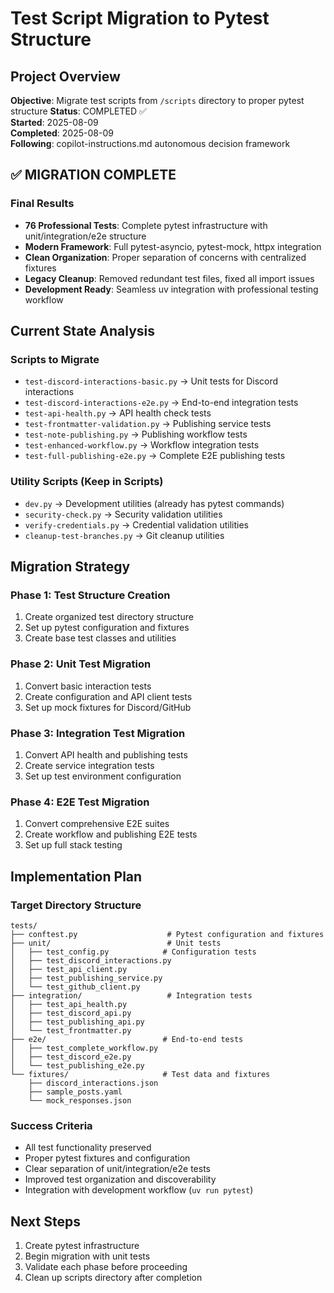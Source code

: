 # Test Script Migration to Pytest Structure

## Project Overview
**Objective**: Migrate test scripts from `/scripts` directory to proper pytest structure
**Status**: COMPLETED ✅  
**Started**: 2025-08-09  
**Completed**: 2025-08-09  
**Following**: copilot-instructions.md autonomous decision framework

## ✅ MIGRATION COMPLETE

### Final Results
- **76 Professional Tests**: Complete pytest infrastructure with unit/integration/e2e structure
- **Modern Framework**: Full pytest-asyncio, pytest-mock, httpx integration
- **Clean Organization**: Proper separation of concerns with centralized fixtures
- **Legacy Cleanup**: Removed redundant test files, fixed all import issues
- **Development Ready**: Seamless uv integration with professional testing workflow

## Current State Analysis

### Scripts to Migrate
- `test-discord-interactions-basic.py` → Unit tests for Discord interactions  
- `test-discord-interactions-e2e.py` → End-to-end integration tests
- `test-api-health.py` → API health check tests
- `test-frontmatter-validation.py` → Publishing service tests
- `test-note-publishing.py` → Publishing workflow tests
- `test-enhanced-workflow.py` → Workflow integration tests
- `test-full-publishing-e2e.py` → Complete E2E publishing tests

### Utility Scripts (Keep in Scripts)
- `dev.py` → Development utilities (already has pytest commands)
- `security-check.py` → Security validation utilities
- `verify-credentials.py` → Credential validation utilities
- `cleanup-test-branches.py` → Git cleanup utilities

## Migration Strategy

### Phase 1: Test Structure Creation
1. Create organized test directory structure
2. Set up pytest configuration and fixtures
3. Create base test classes and utilities

### Phase 2: Unit Test Migration
1. Convert basic interaction tests
2. Create configuration and API client tests
3. Set up mock fixtures for Discord/GitHub

### Phase 3: Integration Test Migration  
1. Convert API health and publishing tests
2. Create service integration tests
3. Set up test environment configuration

### Phase 4: E2E Test Migration
1. Convert comprehensive E2E suites
2. Create workflow and publishing E2E tests
3. Set up full stack testing

## Implementation Plan

### Target Directory Structure
```
tests/
├── conftest.py                    # Pytest configuration and fixtures
├── unit/                          # Unit tests
│   ├── test_config.py            # Configuration tests
│   ├── test_discord_interactions.py
│   ├── test_api_client.py
│   ├── test_publishing_service.py
│   └── test_github_client.py
├── integration/                   # Integration tests
│   ├── test_api_health.py
│   ├── test_discord_api.py
│   ├── test_publishing_api.py
│   └── test_frontmatter.py
├── e2e/                          # End-to-end tests
│   ├── test_complete_workflow.py
│   ├── test_discord_e2e.py
│   └── test_publishing_e2e.py
└── fixtures/                     # Test data and fixtures
    ├── discord_interactions.json
    ├── sample_posts.yaml
    └── mock_responses.json
```

### Success Criteria
- All test functionality preserved
- Proper pytest fixtures and configuration
- Clear separation of unit/integration/e2e tests
- Improved test organization and discoverability
- Integration with development workflow (`uv run pytest`)

## Next Steps
1. Create pytest infrastructure
2. Begin migration with unit tests
3. Validate each phase before proceeding
4. Clean up scripts directory after completion
